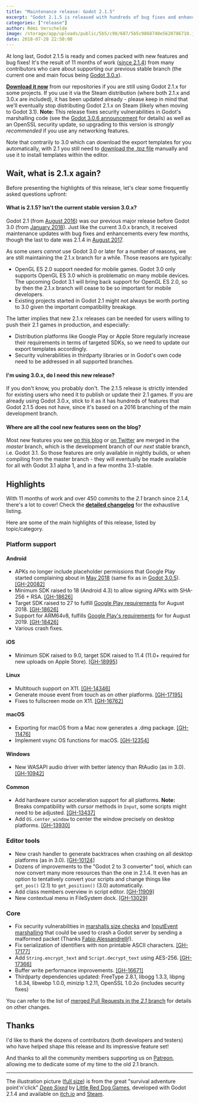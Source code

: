 ```yaml
---
title: "Maintenance release: Godot 2.1.5"
excerpt: "Godot 2.1.5 is released with hundreds of bug fixes and enhancements made by the community over the last 11 months! It features various distribution changes for Android and iOS, as well as new platform features like hardware cursor acceleration and multitouch events. The binaries now come with the same crash handler as Godot 3.0, and dozens of improvements have been made to the \"Godot 2 to 3 converter\" which you can use to port your Godot 2 projects to the new format. Last but not least, this release fixes security vulnerabilities in Godot's marshalling code (also going to be fixed in Godot 3.0.6 in coming hours) which can affect Godot servers."
categories: ["release"]
author: Rémi Verschelde
image: /storage/app/uploads/public/5b5/c98/687/5b5c9868740e5620786710.jpg
date: 2018-07-28 22:50:00
---
```


At long last, Godot 2.1.5 is ready and comes packed with new features and bug fixes! It's the result of 11 months of work ([since 2.1.4](/article/maintenance-release-godot-2-1-4)) from many contributors who care about supporting our previous stable branch (the current one and main focus being [Godot 3.0.x](/download)).

[**Download it now**](https://downloads.tuxfamily.org/godotengine/2.1.5/) from our repositories if you are still using Godot 2.1.x for some projects. If you use it via the Steam distribution (where both 2.1.x and 3.0.x are included), it has been updated already - please keep in mind that we'll eventually stop distributing Godot 2.1.x on Steam (likely when moving to Godot 3.1). **Note:** This release fixes security vulnerabilities in Godot's marshalling code (see the [Godot 3.0.6 announcement](https://godotengine.org/article/maintenance-release-godot-3-0-6) for details) as well as an OpenSSL security update, so upgrading to this version is *strongly recommended* if you use any networking features.

Note that contrarily to 3.0 which can download the export templates for you automatically, with 2.1 you still need to [download the .tpz file](https://downloads.tuxfamily.org/godotengine/2.1.5/Godot_v2.1.5-stable_export_templates.tpz) manually and use it to install templates within the editor.

## Wait, what is 2.1.x again?

Before presenting the highlights of this release, let's clear some frequently asked questions upfront:

#### What is 2.1.5? Isn't the current stable version 3.0.x?

Godot 2.1 (from [August 2016](/article/godot-reaches-2-1-stable)) was our previous major release before Godot 3.0 (from [January 2018](/article/godot-3-0-released)). Just like the current 3.0.x branch, it received maintenance updates with bug fixes and enhancements every few months, though the last to date was 2.1.4 in [August 2017](/article/maintenance-release-godot-2-1-4).

As some users *cannot* use Godot 3.0 or later for a number of reasons, we are still maintaining the 2.1.x branch for a while. Those reasons are typically:

- OpenGL ES 2.0 support needed for mobile games. Godot 3.0 only supports OpenGL ES 3.0 which is problematic on many mobile devices. The upcoming Godot 3.1 will bring back support for OpenGL ES 2.0, so by then the 2.1.x branch will cease to be so important for mobile developers.
- Existing projects started in Godot 2.1 might not always be worth porting to 3.0 given the important compatibility breakage.

The latter implies that new 2.1.x releases can be needed for users willing to push their 2.1 games in production, and especially:

- Distribution platforms like Google Play or Apple Store regularly increase their requirements in terms of targeted SDKs, so we need to update our export templates accordingly.
- Security vulnerabilities in thirdparty libraries or in Godot's own code need to be addressed in all supported branches.

#### I'm using 3.0.x, do I need this new release?

If you don't know, you probably don't. The 2.1.5 release is strictly intended for existing users who need it to publish or update their 2.1 games. If you are already using Godot 3.0.x, stick to it as it has hundreds of features that Godot 2.1.5 does not have, since it's based on a 2016 branching of the main development branch.

#### Where are all the cool new features seen on the blog?

Most new features you see [on this blog](/news) or [on Twitter](https://twitter.com/reduzio) are merged in the *master* branch, which is the development branch of our *next* stable branch, i.e. Godot 3.1. So those features are only available in nightly builds, or when compiling from the master branch - they will eventually be made available for all with Godot 3.1 alpha 1, and in a few months 3.1-stable.


## Highlights

With 11 months of work and over 450 commits to the *2.1* branch since 2.1.4, there's a lot to cover! Check the [**detailed changelog**](https://downloads.tuxfamily.org/godotengine/2.1.5/Godot_v2.1.5-stable_changelog.txt) for the exhaustive listing.

Here are some of the main highlights of this release, listed by topic/category.

### Platform support

#### Android

- APKs no longer include placeholder permissions that Google Play started complaining about in [May 2018](/article/fixing-godot-games-published-google-play) (same fix as in [Godot 3.0.5](/article/maintenance-release-godot-3-0-5)). [[GH-20082]](https://github.com/godotengine/godot/pull/20082)
- Minimum SDK raised to 18 (Android 4.3) to allow signing APKs with SHA-256 + RSA. [[GH-18626]](https://github.com/godotengine/godot/pull/18626)
- Target SDK raised to 27 to fulfill [Google Play requirements](https://android-developers.googleblog.com/2017/12/improving-app-security-and-performance.html) for August 2018. [[GH-18626]](https://github.com/godotengine/godot/pull/18626)
- Support for ARM64v8, fulfills [Google Play's requirements](https://android-developers.googleblog.com/2017/12/improving-app-security-and-performance.html) for for August 2019. [[GH-18426]](https://github.com/godotengine/godot/pull/18426)
- Various crash fixes.

#### iOS

- Minimum SDK raised to 9.0, target SDK raised to 11.4 (11.0+ required for new uploads on Apple Store). [[GH-18995]](https://github.com/godotengine/godot/issues/18995)

#### Linux

- Multitouch support on X11. [[GH-14346]](https://github.com/godotengine/godot/pull/14346)
- Generate mouse event from touch as on other platforms. [[GH-17195]](https://github.com/godotengine/godot/pull/17195)
- Fixes to fullscreen mode on X11. [[GH-16762]](https://github.com/godotengine/godot/pull/16762)

#### macOS

- Exporting for macOS from a Mac now generates a .dmg package. [[GH-11476]](https://github.com/godotengine/godot/pull/11476)
- Implement vsync OS functions for macOS. [[GH-12354]](https://github.com/godotengine/godot/pull/12354)

#### Windows

- New WASAPI audio driver with better latency than RtAudio (as in 3.0). [[GH-10942]](https://github.com/godotengine/godot/pull/10942)

#### Common

- Add hardware cursor acceleration support for all platforms. **Note:** Breaks compatibility with *cursor* methods in `Input`, some scripts might need to be adjusted. [[GH-13437]](https://github.com/godotengine/godot/pull/13437)
- Add `OS.center_window` to center the window precisely on desktop platforms. [[GH-13930]](https://github.com/godotengine/godot/pull/13930)

### Editor tools

- New crash handler to generate backtraces when crashing on all desktop platforms (as in 3.0). [[GH-10124]](https://github.com/godotengine/godot/pull/10124)
- Dozens of improvements to the "Godot 2 to 3 converter" tool, which can now convert many more resources than the one in 2.1.4. It even has an option to tentatively convert your scripts and change things like `get_pos()` (2.1) to `get_position()` (3.0) automatically.
- Add class members overview in script editor. [[GH-11909]](https://github.com/godotengine/godot/pull/11909)
- New contextual menu in FileSystem dock. [[GH-13029]](https://github.com/godotengine/godot/pull/13029)

### Core

- Fix security vulnerabilities in [marshalls size checks](https://github.com/godotengine/godot/commit/497bc7d5fd76140b95e4c6203dbeaf666ed38db6) and [InputEvent marshalling](https://github.com/godotengine/godot/commit/c26094fd843c627c4d24929e529647c06038364f) that could be used to crash a Godot server by sending a malformed packet (Thanks [Fabio Alessandrelli](https://github.com/Faless)!).
- Fix serialization of identifiers with non printable ASCII characters. [[GH-17177]](https://github.com/godotengine/godot/pull/17177)
- Add `String.encrypt_text` and `Script.decrypt_text` using AES-256. [[GH-17366]](https://github.com/godotengine/godot/pull/17366)
- Buffer write performance improvements. [[GH-16671]](https://github.com/godotengine/godot/pull/16671)
- Thirdparty dependencies updated: FreeType 2.8.1, libogg 1.3.3, libpng 1.6.34, libwebp 1.0.0, minizip 1.2.11, OpenSSL 1.0.2o (includes security fixes)

You can refer to the list of [merged Pull Requests in the *2.1* branch](https://github.com/godotengine/godot/pulls?utf8=%E2%9C%93&q=is%3Apr+milestone%3A2.1+is%3Amerged) for details on other changes.

## Thanks

I'd like to thank the dozens of contributors (both developers and testers) who have helped shape this release and its impressive feature set!

And thanks to all the community members supporting us on [Patreon](https://www.patreon.com/godotengine), allowing me to dedicate some of my time to the old 2.1 branch.

-----

The illustration picture ([full size](/storage/app/uploads/public/5b5/c98/687/5b5c9868740e5620786710.jpg)) is from the great "survival adventure point'n'click" [*Deep Sixed*](https://www.littlereddoggames.com/deep-sixed) by [Little Red Dog Games](https://twitter.com/LRDGames), developed with Godot 2.1.4 and available on [itch.io](https://little-red-dog-games.itch.io/deep-sixed) and [Steam](https://store.steampowered.com/app/591000/Deep_Sixed/).
